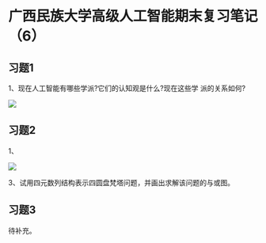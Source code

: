 # 广西民族大学高级人工智能期末复习笔记（6）


## 习题1

1、现在人工智能有哪些学派?它们的认知观是什么?现在这些学 派的关系如何?

![](https://image.gujiakai.top/i/2023/12/19/p504s4-0.webp)


## 习题2

1、

![](https://cdn.sa.net/2023/12/19/yXTolS689BNpn32.webp)


3、试用四元数列结构表示四圆盘梵塔问题，并画出求解该问题的与或图。


## 习题3

待补充。

